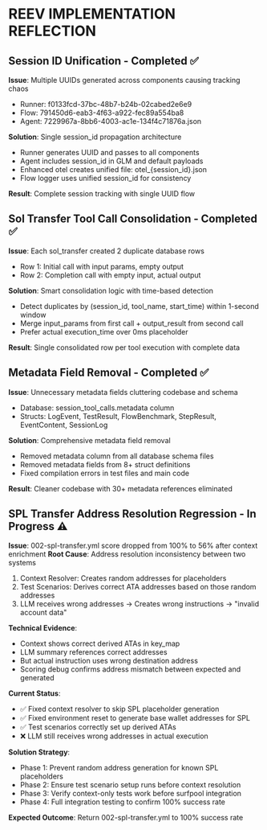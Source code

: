 
# REEV IMPLEMENTATION REFLECTION

## Session ID Unification - Completed ✅
**Issue**: Multiple UUIDs generated across components causing tracking chaos
- Runner: f0133fcd-37bc-48b7-b24b-02cabed2e6e9  
- Flow: 791450d6-eab3-4f63-a922-fec89a554ba8
- Agent: 7229967a-8bb6-4003-ac1e-134f4c71876a.json

**Solution**: Single session_id propagation architecture
- Runner generates UUID and passes to all components
- Agent includes session_id in GLM and default payloads
- Enhanced otel creates unified file: otel_{session_id}.json
- Flow logger uses unified session_id for consistency

**Result**: Complete session tracking with single UUID flow

## Sol Transfer Tool Call Consolidation - Completed ✅
**Issue**: Each sol_transfer created 2 duplicate database rows
- Row 1: Initial call with input params, empty output
- Row 2: Completion call with empty input, actual output

**Solution**: Smart consolidation logic with time-based detection
- Detect duplicates by (session_id, tool_name, start_time) within 1-second window
- Merge input_params from first call + output_result from second call
- Prefer actual execution_time over 0ms placeholder

**Result**: Single consolidated row per tool execution with complete data

## Metadata Field Removal - Completed ✅
**Issue**: Unnecessary metadata fields cluttering codebase and schema
- Database: session_tool_calls.metadata column
- Structs: LogEvent, TestResult, FlowBenchmark, StepResult, EventContent, SessionLog

**Solution**: Comprehensive metadata field removal
- Removed metadata column from all database schema files
- Removed metadata fields from 8+ struct definitions
- Fixed compilation errors in test files and main code

**Result**: Cleaner codebase with 30+ metadata references eliminated

## SPL Transfer Address Resolution Regression - In Progress ⚠️
**Issue**: 002-spl-transfer.yml score dropped from 100% to 56% after context enrichment
**Root Cause**: Address resolution inconsistency between two systems
1. Context Resolver: Creates random addresses for placeholders
2. Test Scenarios: Derives correct ATA addresses based on those random addresses
3. LLM receives wrong addresses -> Creates wrong instructions -> "invalid account data"

**Technical Evidence**:
- Context shows correct derived ATAs in key_map
- LLM summary references correct addresses  
- But actual instruction uses wrong destination address
- Scoring debug confirms address mismatch between expected and generated

**Current Status**: 
- ✅ Fixed context resolver to skip SPL placeholder generation
- ✅ Fixed environment reset to generate base wallet addresses for SPL
- ✅ Test scenarios correctly set up derived ATAs
- ❌ LLM still receives wrong addresses in actual execution

**Solution Strategy**: 
- Phase 1: Prevent random address generation for known SPL placeholders
- Phase 2: Ensure test scenario setup runs before context resolution
- Phase 3: Verify context-only tests work before surfpool integration
- Phase 4: Full integration testing to confirm 100% success rate

**Expected Outcome**: Return 002-spl-transfer.yml to 100% success rate
